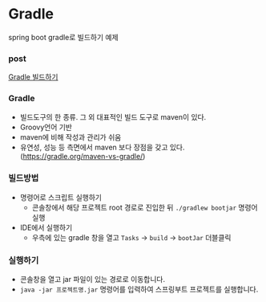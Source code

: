 # Gradle
spring boot gradle로 빌드하기 예제

### post
[Gradle 빌드하기](https://paycis.tistory.com/3)

### Gradle
- 빌드도구의 한 종류. 그 외 대표적인 빌드 도구로 maven이 있다.
- Groovy언어 기반
- maven에 비해 작성과 관리가 쉬움
- 유연성, 성능 등 측면에서 maven 보다 장점을 갖고 있다. (https://gradle.org/maven-vs-gradle/)

### 빌드방법
- 명령어로 스크립트 실행하기
  - 콘솔창에서 해당 프로젝트 root 경로로 진입한 뒤  `./gradlew bootjar` 명령어 실행
- IDE에서 실행하기
  - 우측에 있는 gradle 창을 열고 `Tasks` -> `build` -> `bootJar` 더블클릭
  
### 실행하기
- 콘솔창을 열고 jar 파일이 있는 경로로 이동합니다.
- `java -jar 프로젝트명.jar` 명령어를 입력하여 스프링부트 프로젝트를 실행합니다.
